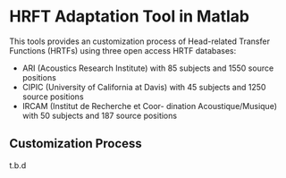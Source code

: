 HRFT Adaptation Tool in Matlab
=========================

This tools provides an customization process of Head-related Transfer Functions (HRTFs) using three open access HRTF databases:

* ARI (Acoustics Research Institute) with 85 subjects and 1550 source positions
* CIPIC (University of California at Davis) with 45 subjects and 1250 source positions
* IRCAM (Institut de Recherche et Coor- dination Acoustique/Musique) with 50 subjects and 187 source positions

## Customization Process
t.b.d

